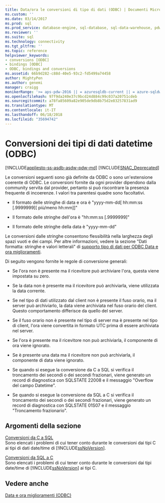 ```yaml
---
title: Data/ora le conversioni di tipo di dati (ODBC) | Documenti Microsoft
ms.custom: ''
ms.date: 03/14/2017
ms.prod: sql
ms.prod_service: database-engine, sql-database, sql-data-warehouse, pdw
ms.reviewer: ''
ms.suite: sql
ms.technology: connectivity
ms.tgt_pltfrm: ''
ms.topic: reference
helpviewer_keywords:
- conversions [ODBC]
- bindings [ODBC]
- ODBC, bindings and conversions
ms.assetid: 66b9d282-c88d-40e5-93c2-fd5499a74458
author: MightyPen
ms.author: genemi
manager: craigg
monikerRange: '>= aps-pdw-2016 || = azuresqldb-current || = azure-sqldw-latest || >= sql-server-2016 || = sqlallproducts-allversions'
ms.openlocfilehash: 97f9da240e37c9bcd24d884c99c037a20751cdeb
ms.sourcegitcommit: a78fa85609a82e905de9db8b75d2e83257831ad9
ms.translationtype: MT
ms.contentlocale: it-IT
ms.lasthandoff: 06/18/2018
ms.locfileid: "35694742"
---
```

# <a name="datetime-data-type-conversions-odbc"></a>Conversioni dei tipi di dati datetime (ODBC)
[!INCLUDE[appliesto-ss-asdb-asdw-pdw-md](../../includes/appliesto-ss-asdb-asdw-pdw-md.md)]
[!INCLUDE[SNAC_Deprecated](../../includes/snac-deprecated.md)]

  Le conversioni seguenti sono già definite da ODBC o sono un'estensione coerente di ODBC. Le conversioni fornite da ogni provider dipendono dalla community servita dal provider, pertanto si può riscontrare la presenza frequente di incoerenze. I valori tra parentesi quadre sono facoltativi.  
  
-   Il formato delle stringhe di data e ora è "yyyy-mm-dd[ hh:mm:ss [.9999999][ più/meno hh:mm]]"  
  
-   Il formato delle stringhe dell'ora è "hh:mm:ss [.9999999]"  
  
-   Il formato delle stringhe della data è "yyyy-mm-dd"  
  
 Le conversioni dalle stringhe consentono flessibilità nella larghezza degli spazi vuoti e dei campi. Per altre informazioni, vedere la sezione "Dati formatta: stringhe e valori letterali" di [supporto tipo di dati per ODBC Data e ora miglioramenti](../../relational-databases/native-client-odbc-date-time/data-type-support-for-odbc-date-and-time-improvements.md).  
  
 Di seguito vengono fornite le regole di conversione generali:  
  
-   Se l'ora non è presente ma il ricevitore può archiviare l'ora, questa viene impostata su zero.  
  
-   Se la data non è presente ma il ricevitore può archiviarla, viene utilizzata la data corrente.  
  
-   Se nel tipo di dati utilizzato dal client non è presente il fuso orario, ma il server può archiviarlo, la data viene archiviata nel fuso orario del client. Questo comportamento differisce da quello del server.  
  
-   Se il fuso orario non è presente nel tipo di server ma è presente nel tipo di client, l'ora viene convertita in formato UTC prima di essere archiviata nel server.  
  
-   Se l'ora è presente ma il ricevitore non può archiviarla, il componente di ora viene ignorato.  
  
-   Se è presente una data ma il ricevitore non può archiviarla, il componente di data viene ignorato.  
  
-   Se quando si esegue la conversione da C a SQL si verifica il troncamento dei secondi o dei secondi frazionari, viene generato un record di diagnostica con SQLSTATE 22008 e il messaggio "Overflow del campo Datetime".  
  
-   Se quando si esegue la conversione da SQL a C si verifica il troncamento dei secondi o dei secondi frazionari, viene generato un record di diagnostica con SQLSTATE 01S07 e il messaggio "Troncamento frazionario".  
  
## <a name="in-this-section"></a>Argomenti della sezione  
 [Conversioni da C a SQL](../../relational-databases/native-client-odbc-date-time/datetime-data-type-conversions-from-c-to-sql.md)  
 Sono elencati i problemi di cui tener conto durante le conversioni dai tipi C ai tipi di dati date/time di [!INCLUDE[ssNoVersion](../../includes/ssnoversion-md.md)].  
  
 [Conversioni da SQL a C](../../relational-databases/native-client-odbc-date-time/datetime-data-type-conversions-from-sql-to-c.md)  
 Sono elencati i problemi di cui tener conto durante le conversioni dai tipi date/time di [!INCLUDE[ssNoVersion](../../includes/ssnoversion-md.md)] ai tipi C.  
  
## <a name="see-also"></a>Vedere anche  
 [Data e ora miglioramenti &#40;ODBC&#41;](../../relational-databases/native-client-odbc-date-time/date-and-time-improvements-odbc.md)  
  
  
